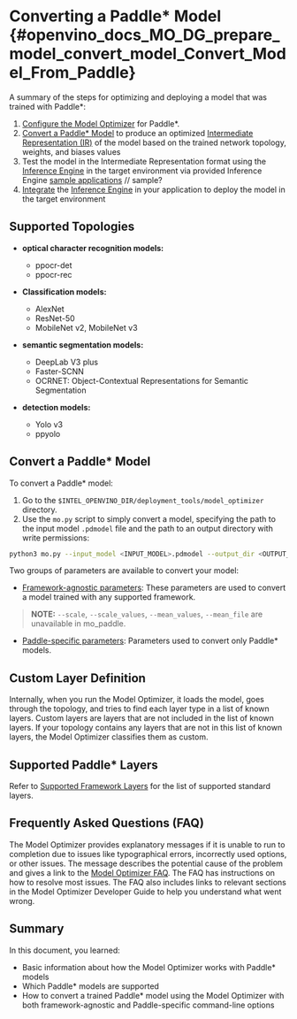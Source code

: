 # Converting a Paddle* Model {#openvino_docs_MO_DG_prepare_model_convert_model_Convert_Model_From_Paddle}

A summary of the steps for optimizing and deploying a model that was trained with Paddle\*:

1. [Configure the Model Optimizer](../Config_Model_Optimizer.md) for Paddle\*.
2. [Convert a Paddle\* Model](#Convert_From_Paddle) to produce an optimized [Intermediate Representation (IR)](../../IR_and_opsets.md) of the model based on the trained network topology, weights, and biases values
3. Test the model in the Intermediate Representation format using the [Inference Engine](../../../IE_DG/Deep_Learning_Inference_Engine_DevGuide.md) in the target environment via provided Inference Engine [sample applications](../../../IE_DG/Samples_Overview.md) // sample?
4. [Integrate](../../../IE_DG/Samples_Overview.md) the [Inference Engine](../../../IE_DG/Deep_Learning_Inference_Engine_DevGuide.md) in your application to deploy the model in the target environment

## Supported Topologies

* **optical character recognition models:**
	* ppocr-det
	* ppocr-rec

* **Classification models:**
	* AlexNet
	* ResNet-50
	* MobileNet v2, MobileNet v3

* **semantic segmentation models:**
	* DeepLab V3 plus
	* Faster-SCNN
	* OCRNET: Object-Contextual Representations for Semantic Segmentation

* **detection models:**
	* Yolo v3
    * ppyolo

## Convert a Paddle* Model <a name="Convert_From_Paddle"></a>

To convert a Paddle\* model:

1. Go to the `$INTEL_OPENVINO_DIR/deployment_tools/model_optimizer` directory.
2. Use the `mo.py` script to simply convert a model, specifying the path to the input model `.pdmodel` file and the path to an output directory with write permissions:
```sh
python3 mo.py --input_model <INPUT_MODEL>.pdmodel --output_dir <OUTPUT_MODEL_DIR> --framework=paddle
```

Two groups of parameters are available to convert your model:

* [Framework-agnostic parameters](Converting_Model_General.md): These parameters are used to convert a model trained with any supported framework.
> **NOTE:** `--scale`, `--scale_values`, `--mean_values`, `--mean_file` are unavailable in mo_paddle.
* [Paddle-specific parameters](#paddle_specific_conversion_params): Parameters used to convert only Paddle\* models.


## Custom Layer Definition

Internally, when you run the Model Optimizer, it loads the model, goes through the topology, and tries to find each layer type in a list of known layers. Custom layers are layers that are not included in the list of known layers. If your topology contains any layers that are not in this list of known layers, the Model Optimizer classifies them as custom.

## Supported Paddle\* Layers
Refer to [Supported Framework Layers](../Supported_Frameworks_Layers.md) for the list of supported standard layers.

## Frequently Asked Questions (FAQ)

The Model Optimizer provides explanatory messages if it is unable to run to completion due to issues like typographical errors, incorrectly used options, or other issues. The message describes the potential cause of the problem and gives a link to the [Model Optimizer FAQ](../Model_Optimizer_FAQ.md). The FAQ has instructions on how to resolve most issues. The FAQ also includes links to relevant sections in the Model Optimizer Developer Guide to help you understand what went wrong.

## Summary

In this document, you learned:

* Basic information about how the Model Optimizer works with Paddle\* models
* Which Paddle\* models are supported
* How to convert a trained Paddle\* model using the Model Optimizer with both framework-agnostic and Paddle-specific command-line options
